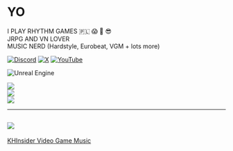 # YO
I PLAY RHYTHM GAMES 🇵🇱 😱 🤯 😎<br>JRPG AND VN LOVER<br>MUSIC NERD (Hardstyle, Eurobeat, VGM + lots more)

[![Discord](https://img.shields.io/badge/Discord-%237289DA.svg?logo=discord&logoColor=white)](https://discord.gg/oskartm) [![X](https://img.shields.io/badge/X-black.svg?logo=X&logoColor=white)](https://x.com/tm_oskar) [![YouTube](https://img.shields.io/badge/YouTube-%23FF0000.svg?logo=YouTube&logoColor=white)](https://youtube.com/@oskartm8985) 

![Unreal Engine](https://img.shields.io/badge/unrealengine-%23313131.svg?style=plastic&logo=unrealengine&logoColor=white)

![](https://github-readme-stats.vercel.app/api?username=ZYWER-Oskar&theme=monokai&hide_border=false&include_all_commits=true&count_private=true)<br/>
![](https://nirzak-streak-stats.vercel.app/?user=ZYWER-Oskar&theme=monokai&hide_border=false)<br/>
![](https://github-readme-stats.vercel.app/api/top-langs/?username=ZYWER-Oskar&theme=monokai&hide_border=false&include_all_commits=true&count_private=true&layout=compact)

---
[![](https://visitcount.itsvg.in/api?id=ZYWER-Oskar&icon=1&color=3)](https://visitcount.itsvg.in)
---
<a href="https://downloads.khinsider.com/?u=2276476">KHInsider Video Game Music</a>
